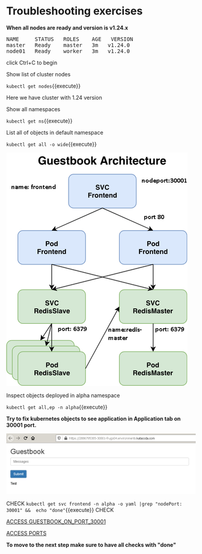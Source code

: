 # Troubleshooting exercises

**When all nodes are ready and version is v1.24.x** 

<pre>
NAME     STATUS   ROLES    AGE   VERSION
master   Ready    master   3m   v1.24.0
node01   Ready    worker   3m   v1.24.0
</pre>

click Ctrl+C to begin


Show list of cluster nodes

`kubectl get nodes`{{execute}}

Here we have cluster with 1.24 version

Show all namespaces

`kubectl get ns`{{execute}}

List all of objects in default namespace

`kubectl get all -o wide`{{execute}}


![Guestbook architecture](./assets/guestbook-architecture.png)


Inspect objects deployed in alpha namespace


`kubectl get all,ep -n alpha`{{execute}}


**Try to fix kubernetes objects to see application in Application tab on 30001 port.**

![Web application](./assets/guestbook-web.png)

CHECK
`kubectl get svc frontend -n alpha -o yaml |grep "nodePort: 30001" &&  echo "done"`{{execute}}
CHECK

[ACCESS GUESTBOOK_ON_PORT_30001]({{TRAFFIC_HOST1_30001}})

[ACCESS PORTS]({{TRAFFIC_SELECTOR}})

**To move to the next step make sure to have all checks with "done"**
